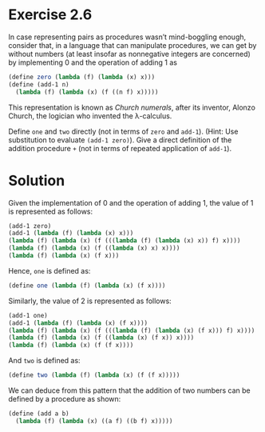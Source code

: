 # Exercise 2.6

In case representing pairs as procedures wasn’t mind-boggling enough, consider that, in a language that can manipulate procedures, we can get by without numbers (at least insofar as nonnegative integers are concerned) by implementing 0 and the operation of adding 1 as

```scheme
(define zero (lambda (f) (lambda (x) x)))
(define (add-1 n)
  (lambda (f) (lambda (x) (f ((n f) x)))))
```

This representation is known as *Church numerals*, after its inventor, Alonzo Church, the logician who invented the λ-calculus. 

Define `one` and `two` directly (not in terms of `zero` and `add-1`). (Hint: Use substitution to evaluate `(add-1 zero)`). Give a direct definition of the addition procedure `+` (not in terms of repeated application of `add-1`).

# Solution

Given the implementation of 0 and the operation of adding 1, the value of 1 is represented as follows:

```scheme
(add-1 zero)
(add-1 (lambda (f) (lambda (x) x)))
(lambda (f) (lambda (x) (f (((lambda (f) (lambda (x) x)) f) x))))
(lambda (f) (lambda (x) (f ((lambda (x) x) x))))
(lambda (f) (lambda (x) (f x)))
```

Hence, `one` is defined as:

```scheme
(define one (lambda (f) (lambda (x) (f x))))
```

Similarly, the value of 2 is represented as follows:

```scheme
(add-1 one)
(add-1 (lambda (f) (lambda (x) (f x))))
(lambda (f) (lambda (x) (f (((lambda (f) (lambda (x) (f x))) f) x))))
(lambda (f) (lambda (x) (f ((lambda (x) (f x)) x))))
(lambda (f) (lambda (x) (f (f x))))
```

And `two` is defined as:

```scheme
(define two (lambda (f) (lambda (x) (f (f x)))))
```

We can deduce from this pattern that the addition of two numbers can be defined by a procedure as shown:

```scheme
(define (add a b)
  (lambda (f) (lambda (x) ((a f) ((b f) x)))))
```